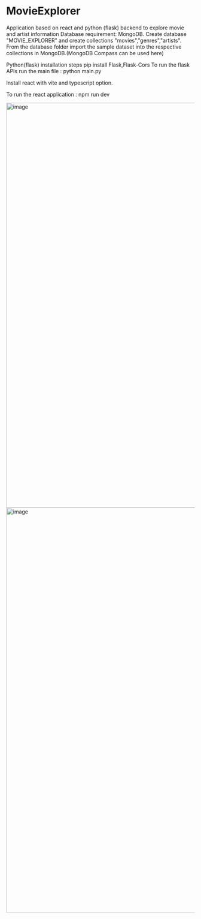 # MovieExplorer
Application based on react and python (flask) backend to explore movie and artist information
Database requirement: MongoDB.
  Create database "MOVIE_EXPLORER" and create collections "movies","genres","artists". 
  From the database folder import the sample dataset into the respective collections in MongoDB.(MongoDB Compass can be used here)

Python(flask) installation steps
pip install Flask,Flask-Cors
To run the flask APIs run the main file : python main.py 


Install react with vite and typescript option.

To run the react application : npm run dev 


<img width="1920" height="1080" alt="image" src="https://github.com/user-attachments/assets/178b6df5-3e9b-4fcd-8514-18d7044ea93b" />


<img width="1920" height="1080" alt="image" src="https://github.com/user-attachments/assets/13542836-863c-4ad9-a76e-b899df908f1c" />



